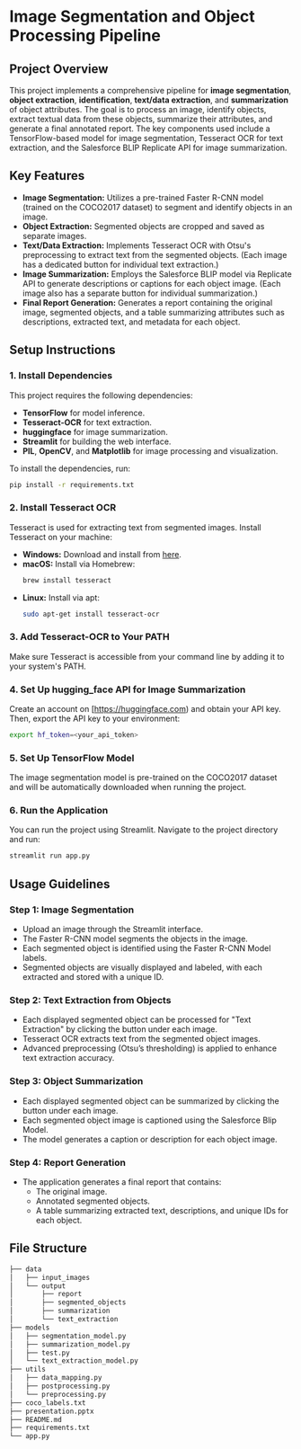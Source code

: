 # Image Segmentation and Object Processing Pipeline

## Project Overview

This project implements a comprehensive pipeline for **image segmentation**, **object extraction**, **identification**, **text/data extraction**, and **summarization** of object attributes. The goal is to process an image, identify objects, extract textual data from these objects, summarize their attributes, and generate a final annotated report. The key components used include a TensorFlow-based model for image segmentation, Tesseract OCR for text extraction, and the Salesforce BLIP Replicate API for image summarization.

## Key Features

- **Image Segmentation:** Utilizes a pre-trained Faster R-CNN model (trained on the COCO2017 dataset) to segment and identify objects in an image.
- **Object Extraction:** Segmented objects are cropped and saved as separate images.
- **Text/Data Extraction:** Implements Tesseract OCR with Otsu's preprocessing to extract text from the segmented objects. (Each image has a dedicated button for individual text extraction.)
- **Image Summarization:** Employs the Salesforce BLIP model via Replicate API to generate descriptions or captions for each object image. (Each image also has a separate button for individual summarization.)
- **Final Report Generation:** Generates a report containing the original image, segmented objects, and a table summarizing attributes such as descriptions, extracted text, and metadata for each object.

## Setup Instructions

### 1. Install Dependencies

This project requires the following dependencies:

- **TensorFlow** for model inference.
- **Tesseract-OCR** for text extraction.
- **huggingface** for image summarization.
- **Streamlit** for building the web interface.
- **PIL**, **OpenCV**, and **Matplotlib** for image processing and visualization.

To install the dependencies, run:

```bash
pip install -r requirements.txt
```

### 2. Install Tesseract OCR

Tesseract is used for extracting text from segmented images. Install Tesseract on your machine:

- **Windows:** Download and install from [here](https://github.com/UB-Mannheim/tesseract/wiki).
- **macOS:** Install via Homebrew:
  ```bash
  brew install tesseract
  ```
- **Linux:** Install via apt:
  ```bash
  sudo apt-get install tesseract-ocr
  ```

### 3. Add Tesseract-OCR to Your PATH

Make sure Tesseract is accessible from your command line by adding it to your system's PATH.

### 4. Set Up hugging_face API for Image Summarization

Create an account on [https://huggingface.com) and obtain your API key. Then, export the API key to your environment:

```bash
export hf_token=<your_api_token>
```

### 5. Set Up TensorFlow Model

The image segmentation model is pre-trained on the COCO2017 dataset and will be automatically downloaded when running the project.

### 6. Run the Application

You can run the project using Streamlit. Navigate to the project directory and run:

```bash
streamlit run app.py
```

## Usage Guidelines

### Step 1: Image Segmentation

- Upload an image through the Streamlit interface.
- The Faster R-CNN model segments the objects in the image.
- Each segmented object is identified using the Faster R-CNN Model labels.
- Segmented objects are visually displayed and labeled, with each extracted and stored with a unique ID.

### Step 2: Text Extraction from Objects

- Each displayed segmented object can be processed for "Text Extraction" by clicking the button under each image. 
- Tesseract OCR extracts text from the segmented object images.
- Advanced preprocessing (Otsu’s thresholding) is applied to enhance text extraction accuracy.

### Step 3: Object Summarization

- Each displayed segmented object can be summarized by clicking the button under each image. 
- Each segmented object image is captioned using the Salesforce Blip Model.
- The model generates a caption or description for each object image.

### Step 4: Report Generation

- The application generates a final report that contains:
  - The original image.
  - Annotated segmented objects.
  - A table summarizing extracted text, descriptions, and unique IDs for each object.

## File Structure

```bash
├── data
│   ├── input_images
│   └── output
│       ├── report
│       ├── segmented_objects
│       ├── summarization
│       └── text_extraction
├── models
│   ├── segmentation_model.py
│   ├── summarization_model.py
│   ├── test.py
│   └── text_extraction_model.py
├── utils
│   ├── data_mapping.py
│   ├── postprocessing.py
│   └── preprocessing.py
├── coco_labels.txt
├── presentation.pptx
├── README.md
├── requirements.txt
└── app.py
```
